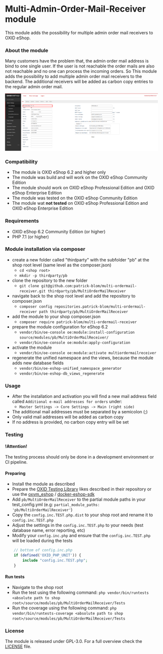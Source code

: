 Multi-Admin-Order-Mail-Receiver module
==================

This module adds the possibility for multiple admin order mail receivers to OXID eShop. 

### About the module
Many customers have the problem that, the admin order mail address is bind to one single user.
If the user is not reachable the order mails are also not reachable and no one can process the
incoming orders. So This module adds the possibility to add multiple admin order mail receivers
to the backend. The additional receivers will be added as carbon copy entries to the regular 
admin order mail.

![Image alt="preview of the module"](module-preview.png)

### Compatibility

* The module is OXID eShop 6.2 and higher only
* The module was build and will work on the OXID eShop Community Edition
* The module should work on OXID eShop Professional Edition and OXID eShop Enterprise Edition 
* The module was tested on the OXID eShop Community Edition
* The module wat **not tested** on OXID eShop Professional Edition and OXID eShop Enterprise Edition 


### Requirements

* OXID eShop 6.2 Community Edition (or higher)
* PHP 7.1 (or higher)

### Module installation via composer

* create a new folder called "thirdparty" with the subfolder "pb" at the shop root level (same level as the composer.json)
    * `cd <shop root>`
    * `mkdir -p thirdparty/pb`  
* clone the repository to the new folder
    * `git clone git@github.com:patrick-blom/multi-ordermail-receiver.git thirdparty/pb/MultiOrderMailReceiver` 
* navigate back to the shop root level and add the repository to composer.json
    * `composer config repositories.patrick-blom/multi-ordermail-receiver path thirdparty/pb/MultiOrderMailReceiver`
* add the module to your shop composer.json
    * `composer require patrick-blom/multi-ordermail-receiver`
* prepare the module configuration for eShop 6.2
    * `vendor/bin/oe-console oe:module:install-configuration source/modules/pb/MultiOrderMailReceiver/`
    * `vendor/bin/oe-console oe:module:apply-configuration`
* activate the module
    * `vendor/bin/oe-console oe:module:activate multiordermailreceiver`
* regenerate the unified namespace and the views, because the module adds new database fields
    * `vendor/bin/oe-eshop-unified_namespace_generator`
    * `vendor/bin/oe-eshop-db_views_regenerate`

### Usage

* After the installation and activation you will find a new mail address field called `Additional e-mail addresses for orders` under:
    * `Master Settings -> Core Settings -> Main (right side)`
* The additional mail addresses must be separated by a semicolon (;)
* Only valid mail addresses will be added as carbon copy
* If no address is provided, no carbon copy entry will be set
   
### Testing

#### !Attention!
The testing process should only be done in a development environment or CI pipeline.

#### Preparing
* Install the module as described
* Prepare the [OXID Testing Library](https://github.com/OXID-eSales/testing_library) likes described in their repository 
or use the [oxvm_eshop](https://github.com/OXID-eSales/oxvm_eshop) / [docker-eshop-sdk](https://github.com/OXID-eSales/docker-eshop-sdk)
* Add `pb/MultiOrderMailReceiver` to the partial module paths in your test_config.yml (e.g: `partial_module_paths: 'pb/MultiOrderMailReceiver'`)
* Copy the `config.inc.TEST.php.dist` to your shop root and rename it to `config.inc.TEST.php`
* Adjust the settings in the `config.inc.TEST.php` to your needs (test database name, error reporting, etc)
* Modify your `config.inc.php` and ensure that the `config.inc.TEST.php` will be loaded during the tests
```php
    // bottom of config.inc.php
    if (defined('OXID_PHP_UNIT')) {
        include "config.inc.TEST.php";
    }
```

#### Run tests
* Navigate to the shop root
* Run the test using the following command: `php vendor/bin/runtests <absolute path to shop root>/source/modules/pb/MultiOrderMailReceiver/Tests`
* Run the coverage using the following command: `php vendor/bin/runtests-coverage <absolute path to shop root>/source/modules/pb/MultiOrderMailReceiver/Tests`


### License
The module is released under GPL-3.0. For a full overview check the [LICENSE](LICENSE) file.
